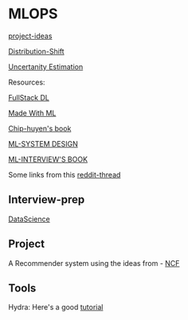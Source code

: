 # MLOPS

[project-ideas](https://docs.google.com/document/d/1wyDSJsunIlheSRXiGCVEnrqYU7RPyvAX2mkAwmMKlMk/edit)

[Distribution-Shift](https://arxiv.org/abs/1711.08534) 

[Uncertanity Estimation](https://arxiv.org/abs/1810.11953)

Resources:

[FullStack DL](https://fullstackdeeplearning.com/spring2021/lecture-11/)

[Made With ML](https://madewithml.com/courses/mlops/baselines/)

[Chip-huyen's book](https://huyenchip.com/machine-learning-systems-design/toc.html)

[ML-SYSTEM DESIGN](https://docs.google.com/document/d/1VuofeF5okBATz1F7HRQmOgi5Jc4bmUiHMYjRqwF-29s/edit)

[ML-INTERVIEW'S BOOK](https://huyenchip.com/ml-interviews-book/)

Some links from this [reddit-thread](https://www.reddit.com/r/MachineLearning/comments/kayg13/discussion_interview_ml_system_design_prep/)

## Interview-prep
[DataScience](https://github.com/adijo/data-science-prep)


## Project

A Recommender system using the ideas from - [NCF](https://arxiv.org/abs/2005.08129)

## Tools

Hydra: Here's a good [tutorial](https://towardsdatascience.com/complete-tutorial-on-how-to-use-hydra-in-machine-learning-projects-1c00efcc5b9b)

